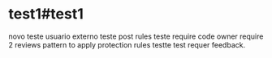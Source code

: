 # test1#test1
novo teste usuario externo
teste post rules
teste require code owner
require 2 reviews
pattern to apply protection rules
testte
test requer feedback.
